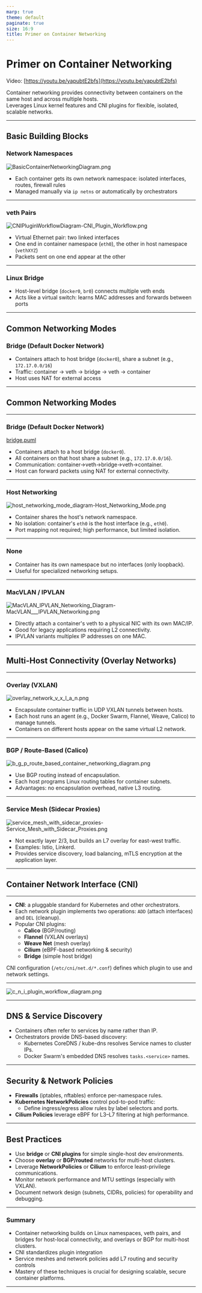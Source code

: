 ```yaml
---
marp: true
theme: default
paginate: true
size: 16:9
title: Primer on Container Networking
---
```


# Primer on Container Networking

Video: [https://youtu.be/yapubtE2bfs](https://youtu.be/yapubtE2bfs)

Container networking provides connectivity between containers on the same host and across multiple hosts.  
Leverages Linux kernel features and CNI plugins for flexible, isolated, scalable networks.

---

## Basic Building Blocks

### Network Namespaces

![BasicContainerNetworkingDiagram.png](BasicContainerNetworkingDiagram.png)

- Each container gets its own network namespace: isolated interfaces, routes, firewall rules  
- Managed manually via `ip netns` or automatically by orchestrators  

---

### veth Pairs

![CNIPluginWorkflowDiagram-CNI_Plugin_Workflow.png](CNIPluginWorkflowDiagram-CNI_Plugin_Workflow.png)

- Virtual Ethernet pair: two linked interfaces  
- One end in container namespace (`eth0`), the other in host namespace (`vethXYZ`)  
- Packets sent on one end appear at the other  

---

### Linux Bridge

- Host-level bridge (`docker0`, `br0`) connects multiple veth ends  
- Acts like a virtual switch: learns MAC addresses and forwards between ports  

---

## Common Networking Modes

### Bridge (Default Docker Network)

- Containers attach to host bridge (`docker0`), share a subnet (e.g., `172.17.0.0/16`)  
- Traffic: container → veth → bridge → veth → container  
- Host uses NAT for external access  

---

## Common Networking Modes

--- 

### Bridge (Default Docker Network)

[bridge.puml](bridge.png)

- Containers attach to a host bridge (`docker0`).
- All containers on that host share a subnet (e.g., `172.17.0.0/16`).
- Communication: container→veth→bridge→veth→container.
- Host can forward packets using NAT for external connectivity.

--- 

### Host Networking

![host_networking_mode_diagram-Host_Networking_Mode.png](host_networking_mode_diagram-Host_Networking_Mode.png)

- Container shares the host's network namespace.
- No isolation: container's `eth0` is the host interface (e.g., `eth0`).
- Port mapping not required; high performance, but limited isolation.

--- 

### None

- Container has its own namespace but no interfaces (only loopback).
- Useful for specialized networking setups.

--- 

### MacVLAN / IPVLAN

![MacVLAN_IPVLAN_Networking_Diagram-MacVLAN___IPVLAN_Networking.png](MacVLAN_IPVLAN_Networking_Diagram-MacVLAN___IPVLAN_Networking.png)

- Directly attach a container's veth to a physical NIC with its own MAC/IP.
- Good for legacy applications requiring L2 connectivity.
- IPVLAN variants multiplex IP addresses on one MAC.

---

## Multi-Host Connectivity (Overlay Networks)

--- 

### Overlay (VXLAN)

![overlay_network_v_x_l_a_n.png](overlay_network_v_x_l_a_n.png)

- Encapsulate container traffic in UDP VXLAN tunnels between hosts.
- Each host runs an agent (e.g., Docker Swarm, Flannel, Weave, Calico) to manage tunnels.
- Containers on different hosts appear on the same virtual L2 network.

--- 


### BGP / Route-Based (Calico)

![b_g_p_route_based_container_networking_diagram.png](b_g_p_route_based_container_networking_diagram.png)

- Use BGP routing instead of encapsulation.
- Each host programs Linux routing tables for container subnets.
- Advantages: no encapsulation overhead, native L3 routing.

--- 


### Service Mesh (Sidecar Proxies)

![service_mesh_with_sidecar_proxies-Service_Mesh_with_Sidecar_Proxies.png](service_mesh_with_sidecar_proxies-Service_Mesh_with_Sidecar_Proxies.png)

- Not exactly layer 2/3, but builds an L7 overlay for east-west traffic.
- Examples: Istio, Linkerd.
- Provides service discovery, load balancing, mTLS encryption at the application layer.

--- 

## Container Network Interface (CNI)

--- 

- **CNI**: a pluggable standard for Kubernetes and other orchestrators.
- Each network plugin implements two operations: `ADD` (attach interfaces) and `DEL` (cleanup).
- Popular CNI plugins:
    - **Calico** (BGP/routing)
    - **Flannel** (VXLAN overlays)
    - **Weave Net** (mesh overlay)
    - **Cilium** (eBPF-based networking & security)
    - **Bridge** (simple host bridge)

CNI configuration (`/etc/cni/net.d/*.conf`) defines which plugin to use and network settings.

--- 

![c_n_i_plugin_workflow_diagram.png](c_n_i_plugin_workflow_diagram.png)

---

## DNS & Service Discovery

- Containers often refer to services by name rather than IP.
- Orchestrators provide DNS-based discovery:
    - Kubernetes CoreDNS / kube-dns resolves Service names to cluster IPs.
    - Docker Swarm's embedded DNS resolves `tasks.<service>` names.

---

## Security & Network Policies

- **Firewalls** (iptables, nftables) enforce per-namespace rules.
- **Kubernetes NetworkPolicies** control pod-to-pod traffic:
    - Define ingress/egress allow rules by label selectors and ports.
- **Cilium Policies** leverage eBPF for L3–L7 filtering at high performance.

---

## Best Practices

- Use **bridge** or **CNI plugins** for simple single-host dev environments.
- Choose **overlay** or **BGP/routed** networks for multi-host clusters.
- Leverage **NetworkPolicies** or **Cilium** to enforce least-privilege communications.
- Monitor network performance and MTU settings (especially with VXLAN).
- Document network design (subnets, CIDRs, policies) for operability and debugging.

---

### Summary

- Container networking builds on Linux namespaces, veth pairs, and bridges for host-local connectivity, and overlays or
  BGP for multi-host clusters.
- CNI standardizes plugin integration
- Service meshes and network policies add L7 routing and security controls
- Mastery of these techniques is crucial for designing scalable, secure container platforms.

---